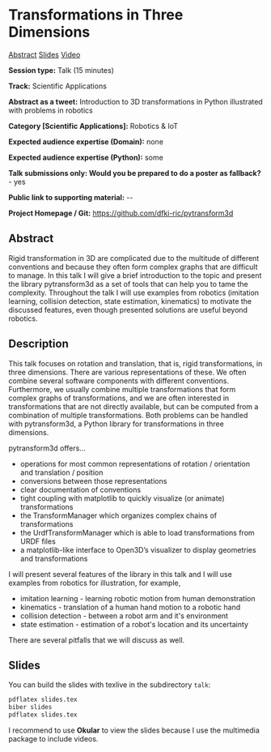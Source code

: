 # Transformations in Three Dimensions

[Abstract](https://pretalx.com/euroscipy-2023/talk/TVJEAD/) [Slides](talk/snapshot.pdf) [Video](https://youtu.be/lNorqFwivTE?si=dh-60g3ET76SMyRo)

**Session type:** Talk (15 minutes)

**Track:** Scientific Applications

**Abstract as a tweet:** Introduction to 3D transformations in Python illustrated with problems in robotics

**Category [Scientific Applications]:** Robotics & IoT

**Expected audience expertise (Domain):** none

**Expected audience expertise (Python):** some

**Talk submissions only: Would you be prepared to do a poster as fallback?** - yes

**Public link to supporting material:** --

**Project Homepage / Git:** https://github.com/dfki-ric/pytransform3d


## Abstract

Rigid transformation in 3D are complicated due to the multitude of different
conventions and because they often form complex graphs that are difficult to
manage. In this talk I will give a brief introduction to the topic and present
the library pytransform3d as a set of tools that can help you to tame the
complexity. Throughout the talk I will use examples from robotics (imitation
learning, collision detection, state estimation, kinematics) to motivate the
discussed features, even though presented solutions are useful beyond robotics.


## Description

This talk focuses on rotation and translation, that is, rigid transformations,
in three  dimensions.
There are various representations of these. We often combine several software
components with different conventions. Furthermore, we usually combine multiple
transformations that form complex graphs of transformations, and we are often
interested in transformations that are not directly available, but can be
computed from a combination of multiple transformations. Both problems can be
handled with pytransform3d, a Python library for transformations in three
dimensions.

pytransform3d offers...

* operations for most common representations of rotation / orientation and
  translation / position
* conversions between those representations
* clear documentation of conventions
* tight coupling with matplotlib to quickly visualize (or animate)
  transformations
* the TransformManager which organizes complex chains of transformations
* the UrdfTransformManager which is able to load transformations from URDF
  files
* a matplotlib-like interface to Open3D’s visualizer to display geometries and
  transformations

I will present several features of the library in this talk and I will use
examples from robotics for illustration, for example,

* imitation learning - learning robotic motion from human demonstration
* kinematics - translation of a human hand motion to a robotic hand
* collision detection - between a robot arm and it's environment
* state estimation - estimation of a robot's location and its uncertainty

There are several pitfalls that we will discuss as well.

## Slides

You can build the slides with texlive in the subdirectory `talk`:

```bash
pdflatex slides.tex
biber slides
pdflatex slides.tex
```

I recommend to use **Okular** to view the slides because I use the multimedia
package to include videos.

